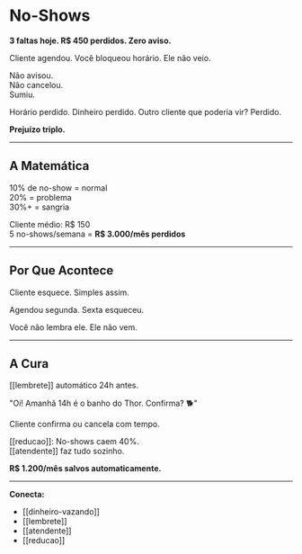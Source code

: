 # No-Shows

**3 faltas hoje. R$ 450 perdidos. Zero aviso.**

Cliente agendou. Você bloqueou horário. Ele não veio.

Não avisou.  
Não cancelou.  
Sumiu.

Horário perdido. Dinheiro perdido. Outro cliente que poderia vir? Perdido.

**Prejuízo triplo.**

---

## A Matemática

10% de no-show = normal  
20% = problema  
30%+ = sangria

Cliente médio: R$ 150  
5 no-shows/semana = **R$ 3.000/mês perdidos**

---

## Por Que Acontece

Cliente esquece. Simples assim.

Agendou segunda. Sexta esqueceu.

Você não lembra ele. Ele não vem.

---

## A Cura

[[lembrete]] automático 24h antes.

"Oi! Amanhã 14h é o banho do Thor. Confirma? 🐕"

Cliente confirma ou cancela com tempo.

[[reducao]]: No-shows caem 40%.  
[[atendente]] faz tudo sozinho.

**R$ 1.200/mês salvos automaticamente.**

---

**Conecta:**
- [[dinheiro-vazando]]
- [[lembrete]]
- [[atendente]]
- [[reducao]]

